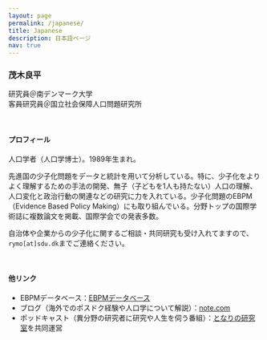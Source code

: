 ```yaml
---
layout: page
permalink: /japanese/
title: Japanese
description: 日本語ページ
nav: true
---
```


### 茂木良平

研究員＠南デンマーク大学  
客員研究員＠国立社会保障人口問題研究所

<br />

#### プロフィール

人口学者（人口学博士）。1989年生まれ。

先進国の少子化問題をデータと統計を用いて分析している。特に、少子化をよりよく理解するための手法の開発、無子（子どもを1人も持たない）人口の理解、人口変化と政治行動の関連などの研究に力を入れている。少子化問題のEBPM（Evidence Based Policy Making）にも取り組んでいる。分野トップの国際学術誌に複数論文を掲載、国際学会での発表多数。

自治体や企業からの少子化に関するご相談・共同研究も受け入れてますので、`rymo[at]sdu.dk`までご連絡ください。

<br />

#### 他リンク

- EBPMデータベース：[EBPMデータベース](https://cyberagentailab.github.io/EBPMDB/)
- ブログ（海外でのポスドク経験や人口学について解説）：[note.com](https://note.com/rmogimogi)
- ポッドキャスト（異分野の研究者に研究や人生を伺う番組）：[となりの研究室](https://tonaken.blogspot.com/)を共同運営
